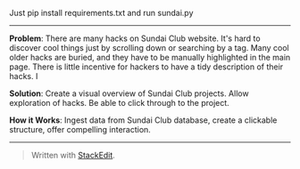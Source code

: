 Just pip install requirements.txt and run sundai.py 

---

**Problem**: There are many hacks on Sundai Club website. It's hard to discover cool things just by scrolling down or searching by a tag. Many cool older hacks are buried, and they have to be manually highlighted in the main page. There is little incentive for hackers to have a tidy description of their hacks. I

**Solution**: Create a visual overview of Sundai Club projects. Allow exploration of hacks. Be able to click through to the project.

**How it Works**: Ingest data from Sundai Club database, create a clickable structure, offer compelling interaction.  


---
> Written with [StackEdit](https://stackedit.io/).
<!--stackedit_data:
eyJoaXN0b3J5IjpbMTIwMjAyNDc5OCwxOTQ2NTM1NTU2XX0=
-->
